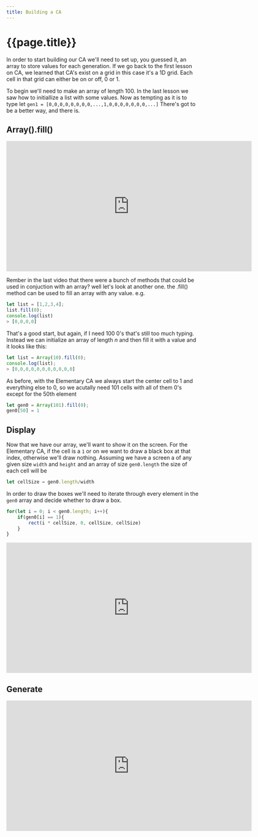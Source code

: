 ```yaml
---
title: Building a CA
---
```


# {{page.title}}

In order to start building our CA we'll need to set up, you guessed it, an array to store values for each generation. If we go back to the first lesson on CA, we learned that CA's exist on a grid in this case it's a 1D grid. Each cell in that grid can either be on or off, 0 or 1. 

To begin we'll need to make an array of length 100. In the last lesson we saw how to initiallize a list with some values. Now as tempting as it is to type let `gen1 = [0,0,0,0,0,0,0,0,...,1,0,0,0,0,0,0,0,...]` There's got to be a better way, and there is.

## Array().fill()

<iframe width="640" height="340" src="https://www.youtube.com/embed/hp5RJqPGmZA" frameborder="0" allow="accelerometer; autoplay; encrypted-media; gyroscope; picture-in-picture" allowfullscreen></iframe>

Rember in the last video that there were a bunch of methods that could be used in conjuction with an array? well let's look at another one. the .fill() method can be used to fill an array with any value. e.g.

``` JavaScript
let list = [1,2,3,4];
list.fill(0);
console.log(list)
> [0,0,0,0]
```
That's a good start, but again, if I need 100 0's that's still too much typing. Instead we can initialize an array of length _n_ and then fill it with a value and it looks like this:
``` JavaScript
let list = Array(10).fill(0);
console.log(list);
> [0,0,0,0,0,0,0,0,0,0,0]
```
As before, with the Elementary CA we always start the center cell to 1 and everything else to 0, so we acutally need 101 cells with all of them 0's except for the 50th element
```javascript
let gen0 = Array(101).fill(0);
gen0[50] = 1
```

## Display

Now that we have our array, we'll want to show it on the screen. For the Elementary CA, if the cell is a `1` or on we want to draw a black box at that index, otherwise we'll draw nothing. Assuming we have a screen a of any given size `width` and `height` and an array of size `gen0.length` the size of each cell will be
``` JavaScript
let cellSize = gen0.length/width
```

In order to draw the boxes we'll need to iterate through every element in the `gen0` array and decide whether to draw a box.

``` javascript
for(let i = 0; i < gen0.length; i++){
    if(gen0[i] == 1){
        rect(i * cellSize, 0, cellSize, cellSize)
    }
}
```
<iframe width="640" height="340" src="https://www.youtube.com/embed/LF1XWRnt7E4" frameborder="0" allow="accelerometer; autoplay; encrypted-media; gyroscope; picture-in-picture" allowfullscreen></iframe>

## Generate
<iframe width="640" height="340" src="https://www.youtube.com/embed/16pet2UJLgQ" frameborder="0" allow="accelerometer; autoplay; encrypted-media; gyroscope; picture-in-picture" allowfullscreen></iframe>